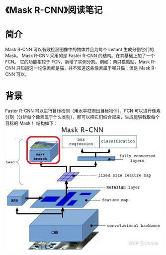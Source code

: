 # 《Mask R-CNN》阅读笔记

# 简介

Mask R-CNN 可以有效检测图像中的物体并且为每个 instant 生成分割它们的 Mask。
Mask R-CNN 采用的是 Faster R-CNN 的结构。在其基础上加了一个 FCN。
它的功能相较于 FCN，新增了实例分割。例如：两只猫贴贴，Mask R-CNN 只知道这一坨像素都是猫，并不知道这些像素属于哪只猫；但是 Mask R-CNN 可以。

# 背景

Faster R-CNN 可以进行目标检测（用水平框圈出目标物体），FCN 可以进行像素分割（分辨每个像素属于什么类别），那可以把它们结合起来，生成能够截取每个目标的 Mask！
结构如下：
![Mask R-CNN](../images/Mask_R-CNN.jpg)
